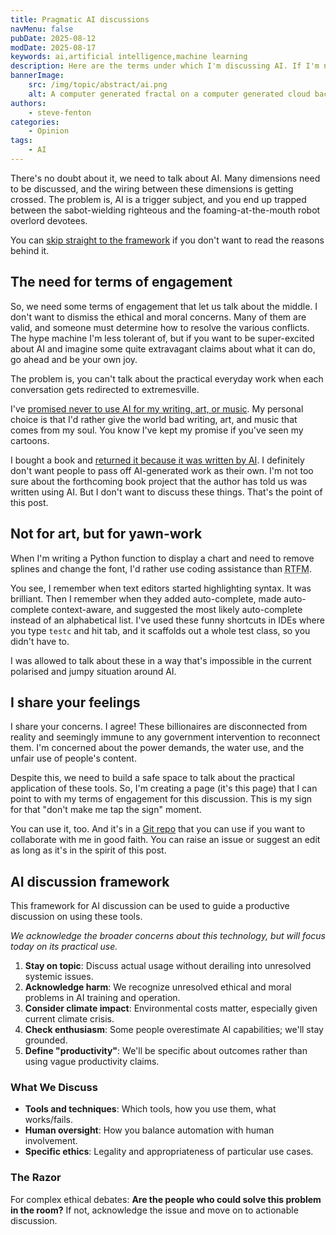 ```yaml
---
title: Pragmatic AI discussions
navMenu: false
pubDate: 2025-08-12
modDate: 2025-08-17
keywords: ai,artificial intelligence,machine learning
description: Here are the terms under which I'm discussing AI. If I'm not responding to your tangential debates, it's likely due to this.
bannerImage:
    src: /img/topic/abstract/ai.png
    alt: A computer generated fractal on a computer generated cloud background.
authors:
    - steve-fenton
categories:
    - Opinion
tags:
    - AI
---
```


There's no doubt about it, we need to talk about AI. Many dimensions need to be discussed, and the wiring between these dimensions is getting crossed. The problem is, AI is a trigger subject, and you end up trapped between the sabot-wielding righteous and the foaming-at-the-mouth robot overlord devotees.

You can [skip straight to the framework](#ai-discussion-framework) if you don't want to read the reasons behind it.

## The need for terms of engagement

So, we need some terms of engagement that let us talk about the middle. I don't want to dismiss the ethical and moral concerns. Many of them are valid, and someone must determine how to resolve the various conflicts. The hype machine I'm less tolerant of, but if you want to be super-excited about AI and imagine some quite extravagant claims about what it can do, go ahead and be your own joy.

The problem is, you can't talk about the practical everyday work when each conversation gets redirected to extremesville.

I've [promised never to use AI for my writing, art, or music](https://stevefenton.co.uk/blog/2023/02/facing-reality-ai/). My personal choice is that I'd rather give the world bad writing, art, and music that comes from my soul. You know I've kept my promise if you've seen my cartoons.

I bought a book and [returned it because it was written by AI](https://stevefenton.co.uk/blog/2025/01/generated-books/). I definitely don't want people to pass off AI-generated work as their own. I'm not too sure about the forthcoming book project that the author has told us was written using AI. But I don't want to discuss these things. That's the point of this post.

## Not for art, but for yawn-work

When I'm writing a Python function to display a chart and need to remove splines and change the font, I'd rather use coding assistance than <abbr title="read the fucking manual">RTFM</abbr>.

You see, I remember when text editors started highlighting syntax. It was brilliant. Then I remember when they added auto-complete, made auto-complete context-aware, and suggested the most likely auto-complete instead of an alphabetical list. I've used these funny shortcuts in IDEs where you type `testc` and hit tab, and it scaffolds out a whole test class, so you didn't have to.

I was allowed to talk about these in a way that's impossible in the current polarised and jumpy situation around AI.

## I share your feelings

I share your concerns. I agree! These billionaires are disconnected from reality and seemingly immune to any government intervention to reconnect them. I'm concerned about the power demands, the water use, and the unfair use of people's content.

Despite this, we need to build a safe space to talk about the practical application of these tools. So, I'm creating a page (it's this page) that I can point to with my terms of engagement for this discussion. This is my sign for that "don't make me tap the sign" moment.

You can use it, too. And it's in a [Git repo](https://github.com/Steve-Fenton/stevefenton.co.uk/blob/main/src/pages/blog/2025/08/pragmatic-ai-discussions.md) that you can use if you want to collaborate with me in good faith. You can raise an issue or suggest an edit as long as it's in the spirit of this post.

## AI discussion framework

This framework for AI discussion can be used to guide a productive discussion on using these tools.

*We acknowledge the broader concerns about this technology, but will focus today on its practical use.*

1. **Stay on topic**: Discuss actual usage without derailing into unresolved systemic issues.
2. **Acknowledge harm**: We recognize unresolved ethical and moral problems in AI training and operation.
3. **Consider climate impact**: Environmental costs matter, especially given current climate crisis.
4. **Check enthusiasm**: Some people overestimate AI capabilities; we'll stay grounded.
5. **Define "productivity"**: We'll be specific about outcomes rather than using vague productivity claims.

### What We Discuss

- **Tools and techniques**: Which tools, how you use them, what works/fails.
- **Human oversight**: How you balance automation with human involvement.
- **Specific ethics**: Legality and appropriateness of particular use cases.

### The Razor

For complex ethical debates: **Are the people who could solve this problem in the room?** If not, acknowledge the issue and move on to actionable discussion.

